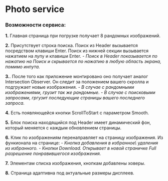 # Photo service

### Возможности сервиса:

**1.** Главная страница при погрузке получает 8 рандомных изображений.

**2.** Присутствует строка поиска. Поиск из Header вызывается посредством клавиши Enter. Поиск из нижней секции вызывается нажатием на лупу и клавиши Enter.
*- Поиск в Header показывается по нажатию на Поиск и скрывается по нажатию в любую область экрана, помимо инпута.*

**3.**. После того как приложение монтировано оно получает аналог Intersection Observer. Он следит за положением вашего скролла и подгружает новые изображения.
*- В случае с рандомными изображениями, грузит так же рандомные.*
*- В случае с поисковыми запросами, гргузит последующие страницы вашего последнего запроса.*

**4.** Есть появляющейся кнопки ScrollToStart с параметром Smooth.

**5.** Блок поиска находящийся под Header имеет динамический фон, который меняется с каждым обновлением страницы.

**6.** Клик по изображениям перенаправляет на страницу изображения. Из функионала на странице:
*- Кнопка добавления в избранное\ удаления из избранного.*
*- Кнопки Download. Открывает в новой страничке Full разрешение понравившегося изображения.*

**7.** Элементам списка изображения, кнопкам добавлены ховеры. 

**8.** Страница адаптивна под актуальные размеры дисплеев.